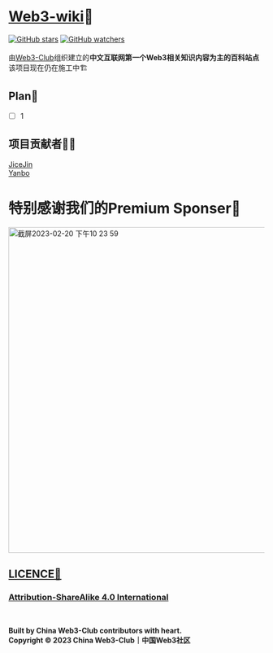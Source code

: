 # [Web3-wiki](https://web3wiki.site/)📘
[![GitHub stars](https://img.shields.io/github/stars/Web3-Club/Web3wiki-Website.svg?style=social&label=Stars)](https://github.com/Web3-Club/Web3wiki-Website)  [![GitHub watchers](https://img.shields.io/github/watchers/Web3-Club/Web3wiki-Website.svg?style=social&label=Watch)](https://github.com/Web3-Club/Web3wiki-Website)
<br>
<br>
由[Web3-Club](https://github.com/Web3-Club/Intro./blob/main/README.md)组织建立的**中文互联网第一个Web3相关知识内容为主的百科站点**<br>
该项目现在仍在施工中🏗️

## Plan🔖
- [ ] 1

## 项目贡献者👨‍💻
[JiceJin](https://github.com/JiceJin)<br>
[Yanbo](https://github.com/yanboishere)

# 特别感谢我们的Premium Sponser👏
 <a href="https://abetterweb3.notion.site/" target=_blank>
<img width="640" alt="截屏2023-02-20 下午10 23 59" src="https://user-images.githubusercontent.com/76860915/220133607-dddc3468-0cda-4065-bce3-3b275dfe6ad1.png">



## LICENCE📖
### [Attribution-ShareAlike 4.0 International](https://creativecommons.org/licenses/by-sa/4.0/legalcode)

<br>

**Built by China Web3-Club contributors with heart.**<br>
**Copyright © 2023 China Web3-Club｜中国Web3社区**


